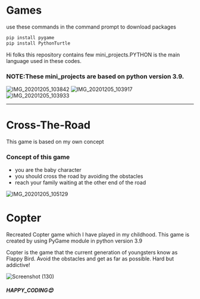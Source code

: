 # Games

use these commands in the command prompt to download packages
```python
pip install pygame
pip install PythonTurtle
```

Hi folks this repository contains few mini_projects.PYTHON is the main language used in these codes.

### NOTE:These mini_projects are based on python version 3.9.

![IMG_20201205_103842](https://user-images.githubusercontent.com/74062509/101234578-aabfb300-36e6-11eb-97bc-923087ee5a6c.jpg)
![IMG_20201205_103917](https://user-images.githubusercontent.com/74062509/101234606-e6f31380-36e6-11eb-909e-788327017f47.jpg)
![IMG_20201205_103933](https://user-images.githubusercontent.com/74062509/101234618-f6725c80-36e6-11eb-96f5-b357a09baabd.jpg)

---

# Cross-The-Road
This game is based on my own concept 
### Concept of this game
- you are the baby character
- you should cross the road by avoiding the obstacles
- reach your family waiting at the other end of the road

![IMG_20201205_105129](https://user-images.githubusercontent.com/74062509/101234755-06d70700-36e8-11eb-9321-cb65a991e0a6.jpg)

# Copter
Recreated Copter game which I have played in my childhood.
This game is created by using PyGame module in python version 3.9

Copter is the game that the current generation of youngsters know as Flappy Bird. Avoid the obstacles and get as far as possible. Hard but addictive!

![Screenshot (130)](https://user-images.githubusercontent.com/74062509/126738550-6f996f88-6601-4c05-9f06-0153c218c130.png)


##### HAPPY_CODING😊

